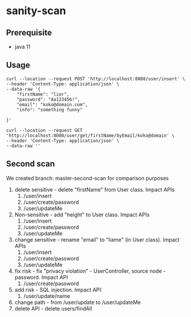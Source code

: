 # sanity-scan

## Prerequisite
- java 11

## Usage
```
curl --location --request POST 'http://localhost:8080/user/insert' \
--header 'Content-Type: application/json' \
--data-raw '{
    "firstName": "lior",
    "password": "Aa123456!",
    "email": "koko@domain.com",
    "info": "something funny"
    
}'

curl --location --request GET 'http://localhost:8080/user/get/firstName/byEmail/koko@domain' \
--header 'Content-Type: application/json' \
--data-raw ''

```


## Second scan
We created branch: master-second-scan for comparison purposes
1. delete sensitive - delete "firstName" from User class. Impact APIs
   1. /user/insert
   2. /user/create/password
   3. /user/updateMe
2. Non-sensitive - add "height" to User class. Impact APIs
   1. /user/insert
   2. /user/create/password
   3. /user/updateMe
3. change sensitive - rename "email" to "liame" (in User class). Impact APIs
   1. /user/insert
   2. /user/create/password
   3. /user/updateMe
4. fix risk - fix "privacy violation" - UserController, source node - password. Impact API
   1. /user/create/password
5. add risk - SQL injection. Impact API:
   1. /user/update/name
6. change path - from /user/update to /user/updateMe 
7. delete API - delete users/findAll